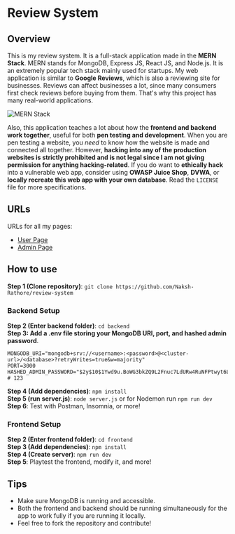 # Review System

## Overview
This is my review system. It is a full-stack application made in the **MERN Stack**. MERN stands for MongoDB, Express JS, React JS, and Node.js. It is an extremely popular tech stack mainly used for startups.
My web application is similar to **Google Reviews**, which is also a reviewing site for businesses. Reviews can affect businesses a lot, since many consumers first check reviews before buying from them. 
That's why this project has many real-world applications.

![MERN Stack](https://images.prismic.io/loco-blogs/79328284-f97b-489f-924c-eb3b17e34b56_image2.png?auto=compress%2Cformat&rect=0%2C0%2C1999%2C1124&w=3840&fit=max)<br />

Also, this application teaches a lot about how the **frontend and backend work together**, useful for both **pen testing and development**. When you are pen testing a website, you *need* to know how the website is made and connected all together. However, **hacking into any of the production websites is strictly prohibited and is not legal since I am not giving permission for anything hacking-related**. If you do want to **ethically hack** into a vulnerable web app, consider using **OWASP Juice Shop**, **DVWA**, or **locally recreate this web app with your own database**. Read the `LICENSE` file for more specifications.

## URLs
URLs for all my pages:
- [User Page](https://review-system-naksh-rathore.netlify.app)
- [Admin Page](https://review-system-admin-naksh-rathore.netlify.app)

## How to use

**Step 1 (Clone repository)**: `git clone https://github.com/Naksh-Rathore/review-system`<br />

### Backend Setup
**Step 2 (Enter backend folder)**: `cd backend`<br /> 
**Step 3: Add a .env file storing your MongoDB URI, port, and hashed admin password**.<br /> 
```env
MONGODB_URI="mongodb+srv://<username>:<password>@<cluster-url>/<database>?retryWrites=true&w=majority"
PORT=3000
HASHED_ADMIN_PASSWORD="$2y$10$1Ywd9u.BoWG3bkZQ9L2Fnuc7LdURw4RuNFPtwyt6LZqNEZ3EvyQVm" # 123
```

**Step 4 (Add dependencies)**: `npm install`<br />
**Step 5 (run server.js)**: `node server.js` or for Nodemon run `npm run dev`<br />
**Step 6**: Test with Postman, Insomnia, or more!<br />

### Frontend Setup
**Step 2 (Enter frontend folder)**: `cd frontend`<br /> 
**Step 3 (Add dependencies)**: `npm install`<br />
**Step 4 (Create server)**: `npm run dev`<br />
**Step 5**: Playtest the frontend, modify it, and more!

## Tips
- Make sure MongoDB is running and accessible.
- Both the frontend and backend should be running simultaneously for the app to work fully if you are running it locally. 
- Feel free to fork the repository and contribute!

